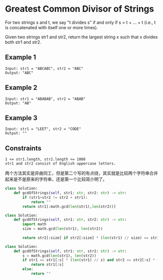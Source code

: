 # Greatest Common Divisor of Strings

For two strings s and t, we say "t divides s" if and only if s = t + ... + t (i.e., t is concatenated with itself one or more times).

Given two strings str1 and str2, return the largest string x such that x divides both str1 and str2.

## Example 1

```text
Input: str1 = "ABCABC", str2 = "ABC"
Output: "ABC"
```

## Example 2

```text
Input: str1 = "ABABAB", str2 = "ABAB"
Output: "AB"
```

## Example 3

```text
Input: str1 = "LEET", str2 = "CODE"
Output: ""
```

## Constraints

```text
1 <= str1.length, str2.length <= 1000
str1 and str2 consist of English uppercase letters.
```

两个方法其实是异曲同工，但是第二个写的有点绕，其实就是比较两个字符串合并起来是不是原来的字符串，还是第一个比较简介明了。

```python
class Solution:
    def gcdOfStrings(self, str1: str, str2: str) -> str:
        if (str1+str2 != str2 + str1):
            return ""
        return str1[:math.gcd(len(str1),len(str2))]
```

```python
class Solution:
    def gcdOfStrings(self, str1: str, str2: str) -> str:
        import math
        size = math.gcd(len(str1), len(str2))
        
        return str2[:size] if str2[:size] * (len(str1) // size) == str1 and str1[:size] * (len(str2) // size) == str2 else ""
```

```python
class Solution:
    def gcdOfStrings(self, str1: str, str2: str) -> str:
        s = math.gcd(len(str1), len(str2))
        if str1 == str1[:s] * (len(str1) // s) and str2 == str2[:s] * (len(str2)//s) and str1[:s] == str2[:s]:
            return str1[:s]
        else:
            return ""
```
